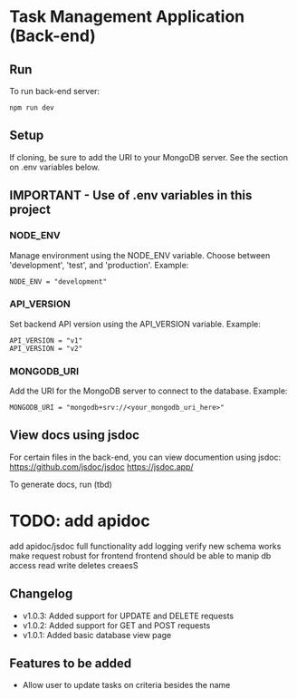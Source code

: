 # Task Management Application (Back-end)

## Run
To run back-end server:
```
npm run dev
```

## Setup
If cloning, be sure to add the URI to your MongoDB server. 
See the section on .env variables below.

## IMPORTANT - Use of .env variables in this project

### NODE_ENV
Manage environment using the NODE_ENV variable.
Choose between 'development', 'test', and 'production'.
Example:
```
NODE_ENV = "development"
```

### API_VERSION
Set backend API version using the API_VERSION variable.
Example:
```
API_VERSION = "v1"
API_VERSION = "v2"
```

### MONGODB_URI
Add the URI for the MongoDB server to connect to the database.
Example:
```
MONGODB_URI = "mongodb+srv://<your_mongodb_uri_here>"
```

## View docs using jsdoc
For certain files in the back-end, you can view documention using jsdoc: 
https://github.com/jsdoc/jsdoc
https://jsdoc.app/

To generate docs, run (tbd)

# TODO: add apidoc
add apidoc/jsdoc full functionality
add logging
verify new schema works
make request robust for frontend
frontend should be able to manip db access read write deletes creaesS


## Changelog
- v1.0.3: Added support for UPDATE and DELETE requests
- v1.0.2: Added support for GET and POST requests
- v1.0.1: Added basic database view page

## Features to be added
- Allow user to update tasks on criteria besides the name